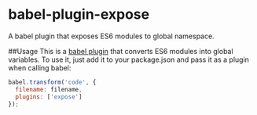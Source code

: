 babel-plugin-expose
===================================

A babel plugin that exposes ES6 modules to global namespace.

##Usage
This is a [babel plugin](https://babeljs.io/docs/advanced/plugins/) that converts ES6 modules into global variables. To use it, just add it to your package.json and pass it as a plugin when calling babel:

```javascript
babel.transform('code', {
  filename: filename,
  plugins: ['expose']
});
```
